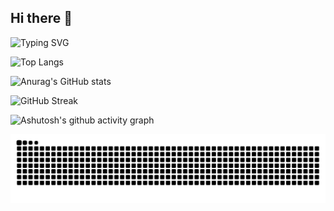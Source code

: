 ## Hi there 👋

<!--
**sssxbbb/sssxbbb** is a ✨ _special_ ✨ repository because its `README.md` (this file) appears on your GitHub profile.

Here are some ideas to get you started:

- 🔭 I’m currently working on ...
- 🌱 I’m currently learning ...
- 👯 I’m looking to collaborate on ...
- 🤔 I’m looking for help with ...
- 💬 Ask me about ...
- 📫 How to reach me: ...
- 😄 Pronouns: ...
- ⚡ Fun fact: ...
-->

![Typing SVG](https://readme-typing-svg.demolab.com/?lines=🐻welcome+to+my+homepage🔆;😺Hello!!)

![Top Langs](https://github-readme-stats.vercel.app/api/top-langs/?username=sssxbbb)

![Anurag's GitHub stats](https://github-readme-stats.vercel.app/api?username=sssxbbb)

![GitHub Streak](https://streak-stats.demolab.com/?user=sssxbbb)

![Ashutosh's github activity graph](https://github-readme-activity-graph.vercel.app/graph?username=sssxbbb)

<picture>
  <source media="(prefers-color-scheme: dark)" srcset="https://raw.githubusercontent.com/sssxbbb/sssxbbb/output/github-contribution-grid-snake-dark.svg">
  <source media="(prefers-color-scheme: light)" srcset="https://raw.githubusercontent.com/sssxbbb/sssxbbb/output/github-contribution-grid-snake.svg">
  <img alt="github contribution grid snake animation" src="https://raw.githubusercontent.com/sssxbbb/sssxbbb/output/github-contribution-grid-snake.svg">
</picture>
